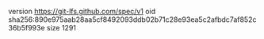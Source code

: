 version https://git-lfs.github.com/spec/v1
oid sha256:890e975aab28aa5cf8492093ddb02b71c28e93ea5c2afbdc7af852c36b5f993e
size 1291

